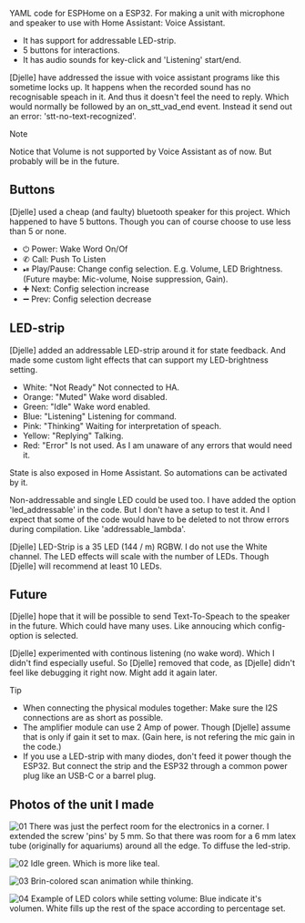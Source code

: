 YAML code for ESPHome on a ESP32. For making a unit with microphone and speaker to use with Home Assistant: Voice Assistant.

- It has support for addressable LED-strip.
- 5 buttons for interactions.
- It has audio sounds for key-click and 'Listening' start/end.

[Djelle] have addressed the issue with voice assistant programs like this sometime locks up. It happens when the recorded sound has no recognisable speach in it. And thus it doesn't feel the need to reply. Which would normally be followed by an on_stt_vad_end event. Instead it send out an error: 'stt-no-text-recognized'.

> [!NOTE]
> Notice that Volume is not supported by Voice Assistant as of now. But probably will be in the future.

## Buttons
[Djelle] used a cheap (and faulty) bluetooth speaker for this project. Which happened to have 5 buttons. Though you can of course choose to use less than 5 or none.
- ⏻ Power: Wake Word On/Of
- ✆ Call: Push To Listen
- ⏯ Play/Pause: Change config selection. E.g. Volume, LED Brightness. (Future maybe: Mic-volume, Noise suppression, Gain).
- ➕ Next: Config selection increase
- ➖ Prev: Config selection decrease

## LED-strip
[Djelle] added an addressable LED-strip around it for state feedback. And made some custom light effects that can support my LED-brightness setting.

- White: "Not Ready" Not connected to HA.
- Orange: "Muted" Wake word disabled.
- Green: "Idle" Wake word enabled.
- Blue: "Listening" Listening for command.
- Pink: "Thinking" Waiting for interpretation of speach.
- Yellow: "Replying" Talking.
- Red: "Error" Is not used. As I am unaware of any errors that would need it.

State is also exposed in Home Assistant. So automations can be activated by it.

Non-addressable and single LED could be used too. I have added the option 'led_addressable' in the code. But I don't have a setup to test it. And I expect that some of the code would have to be deleted to not throw errors during compilation. Like 'addressable_lambda'.

[Djelle] LED-Strip is a 35 LED (144 / m) RGBW. I do not use the White channel. The LED effects will scale with the number of LEDs. Though [Djelle] will recommend at least 10 LEDs.

## Future

[Djelle] hope that it will be possible to send Text-To-Speach to the speaker in the future. Which could have many uses. Like annoucing which config-option is selected.

[Djelle] experimented with continous listening (no wake word). Which I didn't find especially useful. So [Djelle] removed that code, as [Djelle] didn't feel like debugging it right now. Might add it again later.

> [!TIP]
> - When connecting the physical modules together: Make sure the I2S connections are as short as possible.
> - The amplifier module can use 2 Amp of power. Though [Djelle] assume that is only if gain it set to max. (Gain here, is not refering the mic gain in the code.)
> - If you use a LED-strip with many diodes, don't feed it power though the ESP32. But connect the strip and the ESP32 through a common power plug like an USB-C or a barrel plug.

## Photos of the unit I made
![01](/docs/01.jpg)
There was just the perfect room for the electronics in a corner. I extended the screw 'pins' by 5 mm. So that there was room for a 6 mm latex tube (originally for aquariums) around all the edge. To diffuse the led-strip.

![02](/docs/02.jpg)
Idle green. Which is more like teal.

![03](/docs/03.jpg)
Brin-colored scan animation while thinking.

![04](/docs/04.jpg)
Example of LED colors while setting volume: Blue indicate it's volumen. White fills up the rest of the space according to percentage set.
